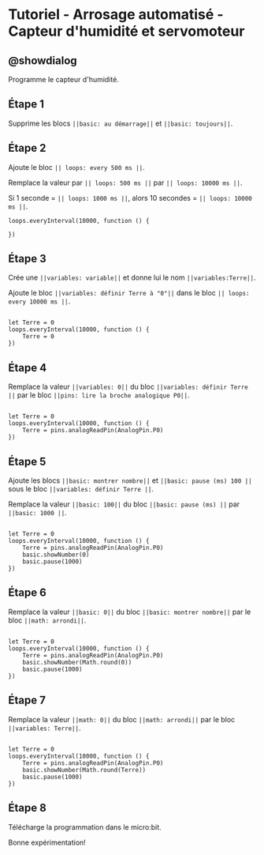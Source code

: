 # Tutoriel - Arrosage automatisé - Capteur d'humidité et servomoteur

## @showdialog

Programme le capteur d'humidité.

## Étape 1

Supprime les blocs ``||basic: au démarrage||`` et ``||basic: toujours||``.

## Étape 2

Ajoute le bloc ``|| loops: every 500 ms ||``.

Remplace la valeur par ``|| loops: 500 ms ||`` par ``|| loops: 10000 ms ||``.

Si 1 seconde = ``|| loops: 1000 ms ||``, alors 10 secondes = ``|| loops: 10000 ms ||``.

```blocks
loops.everyInterval(10000, function () {
	
})

```

## Étape 3

Crée une ``||variables: variable||`` et donne lui le nom ``||variables:Terre||``.

Ajoute le bloc ``||variables: définir Terre à "0"||`` dans le bloc ``|| loops: every 10000 ms ||``.

```blocks

let Terre = 0
loops.everyInterval(10000, function () {
    Terre = 0
})

```

## Étape 4

Remplace la valeur ``||variables: 0||`` du bloc ``||variables: définir Terre ||`` par le bloc ``||pins: lire la broche analogique P0||``.

```blocks

let Terre = 0
loops.everyInterval(10000, function () {
    Terre = pins.analogReadPin(AnalogPin.P0)
})

```

## Étape 5

Ajoute les blocs ``||basic: montrer nombre||`` et ``||basic: pause (ms) 100 ||`` sous le bloc ``||variables: définir Terre ||``.

Remplace la valeur ``||basic: 100||`` du bloc ``||basic: pause (ms) ||`` par ``||basic: 1000 ||``.

```blocks

let Terre = 0
loops.everyInterval(10000, function () {
    Terre = pins.analogReadPin(AnalogPin.P0)
    basic.showNumber(0)
    basic.pause(1000)
})

```

## Étape 6

Remplace la valeur ``||basic: 0||`` du bloc ``||basic: montrer nombre||`` par le bloc ``||math: arrondi||``.

```blocks

let Terre = 0
loops.everyInterval(10000, function () {
    Terre = pins.analogReadPin(AnalogPin.P0)
    basic.showNumber(Math.round(0))
    basic.pause(1000)
})

```

## Étape 7

Remplace la valeur ``||math: 0||`` du bloc ``||math: arrondi||`` par le bloc ``||variables: Terre||``.

```blocks

let Terre = 0
loops.everyInterval(10000, function () {
    Terre = pins.analogReadPin(AnalogPin.P0)
    basic.showNumber(Math.round(Terre))
    basic.pause(1000)
})

```

## Étape 8

Télécharge la programmation dans le micro:bit.

Bonne expérimentation!